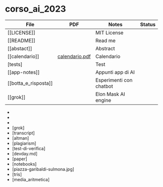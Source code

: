 # corso_ai_2023



| File                 | PDF                              | Notes                   | Status |
| -------------------- | -------------------------------- | ----------------------- | ------ |
| [[LICENSE]]          |                                  | MIT License             |        |
| [[README]]           |                                  | Read me                 |        |
| [[abstact]]          |                                  | Abstract                |        |
| [[calendario]]       | [calendario.pdf](calendario.pdf) | Calendario              |        |
| [tests]              |                                  | Test                    |        |
| [[app-notes]]        |                                  | Appunti app di AI       |        |
| [[botta_e_risposta]] |                                  | Esperimenti con chatbot |        |
| [[grok]]             |                                  | Elon Mask AI engine     |        |

- 
- 
- 
- [grok]
- [transcript]
- [altman]
- [plagiarism]
- [test-di-verifica]
- [devday.md]
- [paper]
- [notebooks]
- [piazza-garibaldi-sulmona.jpg]
- [tris]
- [media_aritmetica]

